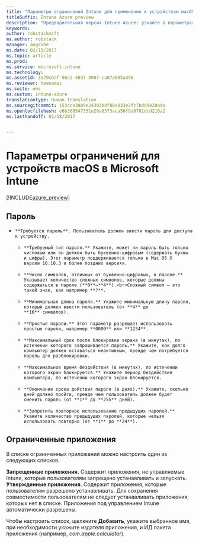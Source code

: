 ```yaml
---
title: "Параметры ограничений Intune для применения к устройствам macOS"
titleSuffix: Intune Azure preview
description: "Предварительная версия Intune Azure: узнайте о параметрах Intune, с помощью которых можно управлять параметрами и работой устройств macOS."
keywords: 
author: robstackmsft
ms.author: robstack
manager: angrobe
ms.date: 02/15/2017
ms.topic: article
ms.prod: 
ms.service: microsoft-intune
ms.technology: 
ms.assetid: 3129cbaf-96c2-4837-8907-ca87a605a496
ms.reviewer: heenamac
ms.suite: ems
ms.custom: intune-azure
translationtype: Human Translation
ms.sourcegitcommit: 153cce3809e24303b8f88a833e2fc7bdd9428a4a
ms.openlocfilehash: e6b308547331e20a8373aca56f9a0781dcd210a2
ms.lasthandoff: 02/18/2017


---
```


# <a name="macos-device-restriction-settings-in-microsoft-intune"></a>Параметры ограничений для устройств macOS в Microsoft Intune

[!INCLUDE[azure_preview](../includes/azure_preview.md)]

## <a name="password"></a>Пароль
-     **Требуется пароль**. Пользователь должен ввести пароль для доступа к устройству.
    -     **Требуемый тип пароля.** Укажите, может ли пароль быть только числовым или он должен быть буквенно-цифровым (содержать буквы и цифры). Этот параметр поддерживается только в Mac OS X версии 10.10.3 и более поздних версиях.
    -     **Число символов, отличных от буквенно-цифровых, в пароле.** Указывает количество сложных символов, которые должны содержаться в пароле (**0**–**4**).<br>Сложный символ — это такой знак, как например **?**.
    -     **Минимальная длина пароля.** Укажите минимальную длину пароля, который должен ввести пользователь (от **4** до **16** символов).
    -     **Простые пароли.** Этот параметр разрешает использовать простые пароли, например **0000** или **1234**.
    -     **Максимальный срок после блокировки экрана (в минутах), по истечении которого запрашивается пароль.** Укажите, как долго компьютер должен оставаться неактивным, прежде чем потребуется пароль для разблокировки.
    -     **Максимальное время бездействия (в минутах), по истечении которого экран блокируется.** Укажите период бездействия компьютера, по истечении которого экран блокируется.
    -     **Окончание срока действия пароля (в днях).** Укажите, сколько дней должно пройти, прежде чем пользователь должен будет сменить пароль (от **1** до **255** дней).
    -     **Запретить повторное использование предыдущих паролей.** Укажите количество предыдущих паролей, которые нельзя использовать повторно (от **1** до **24**).

## <a name="restricted-apps"></a>Ограниченные приложения

В списке ограниченных приложений можно настроить один из следующих списков.

**Запрещенные приложения.** Содержит приложения, не управляемые Intune, которые пользователям запрещено устанавливать и запускать.
**Утвержденные приложения.** Содержит приложения, которые пользователям разрешено устанавливать. Для сохранения совместимости пользователям не следует устанавливать приложения, которых нет в списке. Приложения под управлением Intune автоматически разрешены.

Чтобы настроить список, щелкните **Добавить**, укажите выбранное имя, при необходимости укажите издателя приложения, и ИД пакета приложения (например, *com.apple.calculator*).



